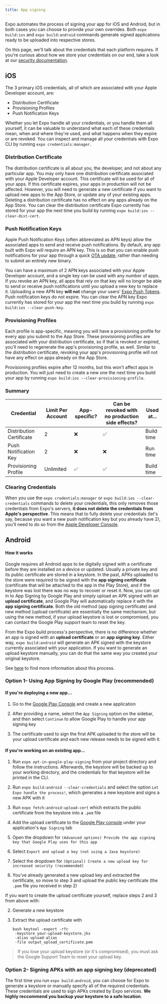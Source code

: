 ```yaml
---
title: App signing
---
```


Expo automates the process of signing your app for iOS and Android, but in both cases you can choose to provide your own overrides. Both `expo build:ios` and
`expo build:android` commands generate signed applications ready to be uploaded into respective stores.

On this page, we'll talk about the credentials that each platform requires. If you're curious about how we store your credentials on our end, take a look at our [security documentation](../security/).

## iOS

The 3 primary iOS credentials, all of which are associated with your Apple Developer account, are:

- Distribution Certificate
- Provisioning Profiles
- Push Notification Keys

Whether you let Expo handle all your credentials, or you handle them all yourself, it can be valuable to understand what each of these credentials mean, when and where they're used, and what happens when they expire or are revoked. You can inspect and manage all your credentials with Expo CLI by running `expo credentials:manager`.

### Distribution Certificate

The distribution certificate is all about you, the developer, and not about any particular app. You may only have one distribution certificate associated with your Apple Developer account.
This certificate will be used for all of your apps. If this certificate expires, your apps in production will not be affected. However, you will need to generate a new certificate if you want to upload new apps to the App Store, or update any of your existing apps. Deleting a distribution certificate has no effect on any apps already on the App Store. You can clear the distribution certificate Expo currently has stored for your app the next time you build by running `expo build:ios --clear-dist-cert`.

### Push Notification Keys

Apple Push Notification Keys (often abbreviated as APN keys) allow the associated apps to send and receive push notifications. By default, any app built with Expo will require an APN key. This is so that you can enable push notifications for your app through a quick [OTA update](../../guides/configuring-ota-updates/), rather than needing to submit an entirely new binary.

You can have a maximum of 2 APN keys associated with your Apple Developer account, and a single key can be used with any number of apps. If you revoke an APN key, all apps that rely on that key will no longer be able to send or receive push notifications until you upload a new key to replace it. Uploading a new APN key **will not** change your users' [Expo Push Tokens](../../sdk/notifications/#notificationsgetexpopushtokenasync). Push notification keys do not expire. You can clear the APN key Expo currently has stored for your app the next time you build by running `expo build:ios --clear-push-key`.

### Provisioning Profiles

Each profile is app-specific, meaning you will have a provisioning profile for every app you submit to the App Store. These provisioning profiles are associated with your distribution certificate, so if that is revoked or expired, you'll need to regenerate the app's provisioning profile, as well. Similar to the distribution certificate, revoking your app's provisioning profile will not have any effect on apps already on the App Store.

Provisioning profiles expire after 12 months, but this won't affect apps in production. You will just need to create a new one the next time you build your app by running `expo build:ios --clear-provisioning-profile`.

### Summary

| Credential               | Limit Per Account | App-specific? | Can be revoked with no production side effects? | Used at... |
| ------------------------ | ----------------- | ------------- | ----------------------------------------------- | ---------- |
| Distribution Certificate | 2                 | ❌            | ✅                                              | Build time |
| Push Notification Key    | 2                 | ❌            | ❌                                              | Run time   |
| Provisioning Profile     | Unlimited         | ✅            | ✅                                              | Build time |

### Clearing Credentials

When you use the `expo credentials:manager` or `expo build:ios --clear-credentials` commands to delete your credentials, this only removes those credentials from Expo's servers, **it does not delete the credentials from Apple's perspective**. This means that to fully delete your credentials (let's say, because you want a new push notification key but you already have 2), you'll need to do so from the [Apple Developer Console](https://developer.apple.com/account/resources/certificates/list).

## Android

#### How it works

Google requires all Android apps to be digitally signed with a certificate before they are installed on a device or updated. Usually
a private key and its public certificate are stored in a keystore. In the past, APKs uploaded to the store were required to be signed with
the **app signing certificate** (certificate that will be attached to the app in the Play Store), and if the keystore was lost there was no way to
recover or reset it. Now, you can opt in to App Signing by Google Play and simply upload an APK signed with an **upload certificate**, and Google Play will automatically replace it with the **app signing certificate**. Both the old method (app signing certificate) and new method (upload certificate) are essentially the same mechanism, but using the new method, if your upload keystore is lost or compromised, you can contact the Google Play support team to reset the key.

From the Expo build process's perspective, there is no difference whether an app is signed with an **upload certificate** or an **app signing key**. Either way, `expo build:android` will generate an APK signed with the keystore currently associated with your application. If you want to generate an upload keystore manually, you can do that the same way you created your original keystore.

See [here](https://developer.android.com/studio/publish/app-signing) to find more information about this process.

### Option 1- Using App Signing by Google Play (recommended)

#### If you're deploying a new app...

1. Go to the [Google Play Console](https://play.google.com/apps/publish/) and create a new application

2. After providing a name, select the `App Signing` option on the sidebar, and then select `Continue` to allow Google Play to handle your app signing key

3. The certificate used to sign the first APK uploaded to the store will be your upload certificate and each new release needs to be signed with it.

#### If you're working on an existing app...

1. Run `expo opt-in-google-play-signing` from your project directory and follow the instructions. Afterwards, the keystore will be backed up to your working directory, and the credentials for that keystore will be printed in the CLI.

2. Run `expo build:android --clear-credentials` and select the option `Let Expo handle the process!`, which generates a new keystore and signs a new APK with it

3. Run `expo fetch:android:upload-cert` which extracts the public certificate from the keystore into a `.pem` file

4. Add the upload certificate to the [Google Play console](https://play.google.com/apps/publish/) under your application's `App Signing` tab

5. Open the dropdown for `(Advanced options) Provide the app signing key that Google Play uses for this app`

6. Select `Export and upload a key (not using a Java keystore)`

7. Select the dropdown for `(Optional) Create a new upload key for increased security (recommended)`

8. You've already generated a new upload key and extracted the certificate, so move to step 3 and upload the public key certificate (the `.pem` file you received in step 2)

If you want to create the upload certificate yourself, replace steps 2 and 3 from above with:

2. Generate a new keystore

3. Extract the upload certificate with

   ```
   bash keytool -export -rfc
    -keystore your-upload-keystore.jks
    -alias upload-alias
    -file output_upload_certificate.pem
   ```

> If you lose your upload keystore (or it's compromised), you must ask the Google Support Team to reset your upload key.

### Option 2- Signing APKs with an **app signing key** (deprecated)

The first time you run `expo build:android`, you can choose for Expo to generate a keystore or manually specify all of the required credentials. These credentials are used to sign APKs created by Expo services. **We highly reccommend you backup your keystore to a safe location**.
